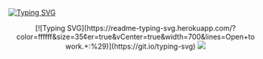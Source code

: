 
[![Typing SVG](https://readme-typing-svg.herokuapp.com/?color=ffffff&size=35&center=true&vCenter=true&width=1000&lines=Seja+Bem-vindo!!+:%29)](https://git.io/typing-svg)

<div align="center">  
[![Typing SVG](https://readme-typing-svg.herokuapp.com/?color=ffffff&size=35&center=true&vCenter=true&width=700&lines=Open+to work.+:%29)](https://git.io/typing-svg)

  <img  src="https://github-readme-stats.vercel.app/api/top-langs/?username=feliipecardosoo&layout=compact&hide_border=true&title_color=FFFFFF&text_color=FFFFFF&bg_color=0d1117" />

</div>
